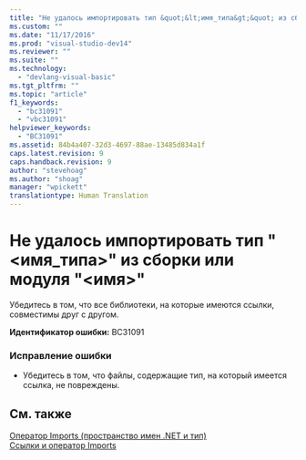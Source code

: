 ```yaml
---
title: "Не удалось импортировать тип &quot;&lt;имя_типа&gt;&quot; из сборки или модуля &quot;&lt;имя&gt;&quot; | Microsoft Docs"
ms.custom: ""
ms.date: "11/17/2016"
ms.prod: "visual-studio-dev14"
ms.reviewer: ""
ms.suite: ""
ms.technology: 
  - "devlang-visual-basic"
ms.tgt_pltfrm: ""
ms.topic: "article"
f1_keywords: 
  - "bc31091"
  - "vbc31091"
helpviewer_keywords: 
  - "BC31091"
ms.assetid: 84b4a407-32d3-4697-88ae-13485d834a1f
caps.latest.revision: 9
caps.handback.revision: 9
author: "stevehoag"
ms.author: "shoag"
manager: "wpickett"
translationtype: Human Translation
---
```

# Не удалось импортировать тип &quot;&lt;имя_типа&gt;&quot; из сборки или модуля &quot;&lt;имя&gt;&quot;
Убедитесь в том, что все библиотеки, на которые имеются ссылки, совместимы друг с другом.  
  
 **Идентификатор ошибки:** BC31091  
  
### Исправление ошибки  
  
-   Убедитесь в том, что файлы, содержащие тип, на который имеется ссылка, не повреждены.  
  
## См. также  
 [Оператор Imports \(пространство имен .NET и тип\)](../../visual-basic/language-reference/statements/imports-statement-net-namespace-and-type.md)   
 [Ссылки и оператор Imports](../../visual-basic/programming-guide/program-structure/references-and-the-imports-statement.md)